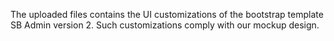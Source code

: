 The uploaded files contains the UI customizations of the bootstrap template SB Admin version 2. Such customizations comply with our mockup design.
